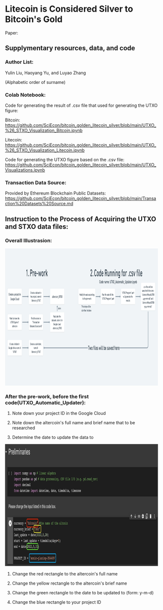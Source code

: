 # Litecoin is Considered Silver to Bitcoin's Gold
Paper: 
## Supplymentary resources, data, and code

### Author List:

Yulin Liu, Haoyang Yu, and Luyao Zhang

(Alphabetic order of surname)

### Colab Notebook:
Code for generating the result of .csv file that used for generating the UTXO figure:

Bitcoin: https://github.com/SciEcon/bitcoin_golden_litecoin_silver/blob/main/UTXO_%26_STXO_Visualization_Bitcoin.ipynb

Litecoin: https://github.com/SciEcon/bitcoin_golden_litecoin_silver/blob/main/UTXO_%26_STXO_Visualization_Litecoin.ipynb

Code for generating the UTXO figure based on the .csv file:
https://github.com/SciEcon/bitcoin_golden_litecoin_silver/blob/main/UTXO_Visualizations.ipynb

### Transaction Data Source:
Provided by Ethereum Blockchain Public Datasets:
https://github.com/SciEcon/bitcoin_golden_litecoin_silver/blob/main/Transaction%20Datasets%20Source.md

## Instruction to the Process of Acquiring the UTXO and STXO data files:

### Overall Illustrasion:
<img src="https://github.com/SciEcon/bitcoin_golden_litecoin_silver/blob/main/figures/Steps%20Illustrasion.png" width="1200" height="450"/>

### After the pre-work, before the first code(UTXO_Automatic_Updater):
1. Note down your project ID in the Google Cloud

2. Note down the altercoin's full name and brief name that to be researched

3. Determine the date to update the data to

<img src="https://github.com/SciEcon/bitcoin_golden_litecoin_silver/blob/main/figures/figure1.jpg" width="1200" height="400"/>

1. Change the red rectangle to the altercoin's full name

2. Change the yellow rectangle to the altercoin's brief name

3. Change the green rectangle to the date to be updated to (form: y-m-d)

4. Change the blue rectangle to your project ID
